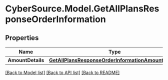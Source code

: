 # CyberSource.Model.GetAllPlansResponseOrderInformation
## Properties

Name | Type | Description | Notes
------------ | ------------- | ------------- | -------------
**AmountDetails** | [**GetAllPlansResponseOrderInformationAmountDetails**](GetAllPlansResponseOrderInformationAmountDetails.md) |  | [optional] 

[[Back to Model list]](../README.md#documentation-for-models) [[Back to API list]](../README.md#documentation-for-api-endpoints) [[Back to README]](../README.md)

